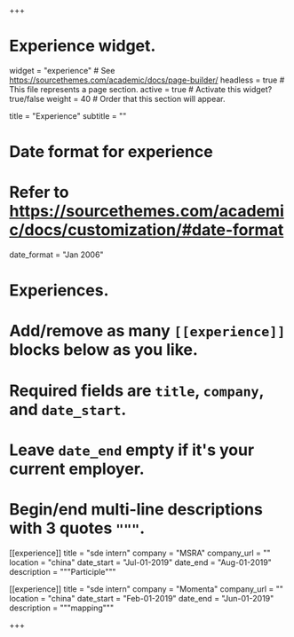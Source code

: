 +++
# Experience widget.
widget = "experience"  # See https://sourcethemes.com/academic/docs/page-builder/
headless = true  # This file represents a page section.
active = true  # Activate this widget? true/false
weight = 40  # Order that this section will appear.

title = "Experience"
subtitle = ""

# Date format for experience
#   Refer to https://sourcethemes.com/academic/docs/customization/#date-format
date_format = "Jan 2006"

# Experiences.
#   Add/remove as many `[[experience]]` blocks below as you like.
#   Required fields are `title`, `company`, and `date_start`.
#   Leave `date_end` empty if it's your current employer.
#   Begin/end multi-line descriptions with 3 quotes `"""`.
[[experience]]
  title = "sde intern"
  company = "MSRA"
  company_url = ""
  location = "china"
  date_start = "Jul-01-2019"
  date_end = "Aug-01-2019"
  description = """Participle"""

[[experience]]
  title = "sde intern"
  company = "Momenta"
  company_url = ""
  location = "china"
  date_start = "Feb-01-2019"
  date_end = "Jun-01-2019"
  description = """mapping"""

+++
